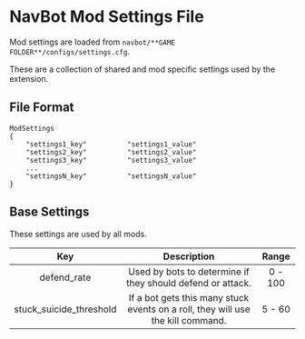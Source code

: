 # NavBot Mod Settings File

Mod settings are loaded from `navbot/**GAME FOLDER**/configs/settings.cfg`.

These are a collection of shared and mod specific settings used by the extension.

## File Format

```
ModSettings
{
	"settings1_key"          "settings1_value"
    "settings2_key"          "settings2_value"
    "settings3_key"          "settings3_value"
    ...
    "settingsN_key"          "settingsN_value"
}
```

## Base Settings

These settings are used by all mods.

| Key | Description | Range |
|:---:|:---:|:---:|
| defend_rate | Used by bots to determine if they should defend or attack. | 0 - 100 |
| stuck_suicide_threshold | If a bot gets this many stuck events on a roll, they will use the kill command. | 5 - 60 |